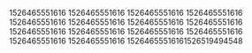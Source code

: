 1526465551616
1526465551616
1526465551616
1526465551616
1526465551616
1526465551616
1526465551616
1526465551616
1526465551616
1526465551616
1526465551616
1526465551616
1526465551616
1526465551616
15264655516161526519494548